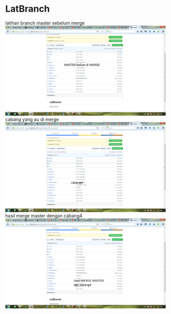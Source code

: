 # LatBranch
latihan branch
master sebelum merge
![Alt text](masternomerge.png?raw=true "Optional Title")
cabang yang au di merge
![Alt text](cabang4.png?raw=true "Optional Title")
hasil merge master dengan cabang4
![Alt text](mastermerge.png?raw=true "Optional Title")
